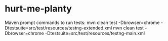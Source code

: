 # hurt-me-planty

Maven prompt commands to run tests:
mvn clean test -Dbrowser=chrome -Dtestsuite=src/test/resources/testng-extended.xml
mvn clean test -Dbrowser=chrome -Dtestsuite=src/test/resources/testng-main.xml
